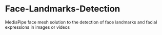 # Face-Landmarks-Detection
MediaPipe face mesh solution to the detection of face landmarks and facial expressions in images or videos
